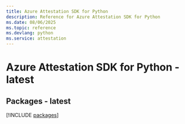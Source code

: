 ```yaml
---
title: Azure Attestation SDK for Python
description: Reference for Azure Attestation SDK for Python
ms.date: 08/06/2025
ms.topic: reference
ms.devlang: python
ms.service: attestation
---
```

# Azure Attestation SDK for Python - latest
## Packages - latest
[!INCLUDE [packages](attestation-index.md)]